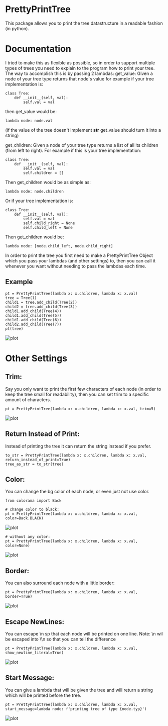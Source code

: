 # PrettyPrintTree

This package allows you to print the tree datastructure in a readable fashion (in python).

# Documentation

I tried to make this as flexible as possible, so in order to support multiple types of trees
you need to explain to the program how to print your tree. The way to accomplish this is by passing 2 lambdas:
get_value: Given a node of your tree type returns that node's value
for example if your tree implementation is:
```
class Tree:
    def __init__(self, val):
        self.val = val
```
then get_value would be: 
```
lambda node: node.val
```
(if the value of the tree doesn't implement __str__ get_value should turn it into a string)

get_children: Given a node of your tree type returns a list of all its children (from left to right).
For example if this is your tree implementation:
```
class Tree:
    def __init__(self, val):
        self.val = val
        self.children = []
```
Then get_children would be as simple as: 
```
lambda node: node.children
```
Or if your tree implementation is:
```
class Tree:
    def __init__(self, val):
        self.val = val
        self.child_right = None
        self.child_left = None
```
Then get_children would be: 
```
lambda node: [node.child_left, node.child_right]
```


In order to print the tree you first need to make a PrettyPrintTree Object which you pass your lambdas (and other settings) to,
then you can call it whenever you want without needing to pass the lambdas each time.

## Example

```
pt = PrettyPrintTree(lambda x: x.children, lambda x: x.val)
tree = Tree(1)
child1 = tree.add_child(Tree(2))
child2 = tree.add_child(Tree(3))
child1.add_child(Tree(4))
child1.add_child(Tree(5))
child1.add_child(Tree(6))
child2.add_child(Tree(7))
pt(tree)
```
![plot](https://github.com/AharonSambol/PrettyPrintTree/tree/master/ExampleImages/one_to_seven.JPG)

# Other Settings

## Trim:
Say you only want to print the first few characters of each node (in order to keep the tree small for readability),
then you can set trim to a specific amount of characters.

```
pt = PrettyPrintTree(lambda x: x.children, lambda x: x.val, trim=5)
```
![plot](https://github.com/AharonSambol/PrettyPrintTree/tree/master/ExampleImages/trim.JPG)


## Return Instead of Print:
Instead of printing the tree it can return the string instead if you prefer.

```
to_str = PrettyPrintTree(lambda x: x.children, lambda x: x.val, return_instead_of_print=True)
tree_as_str = to_str(tree)
```

## Color:
You can change the bg color of each node, or even just not use color.

```
from colorama import Back

# change color to black:
pt = PrettyPrintTree(lambda x: x.children, lambda x: x.val, color=Back.BLACK)
```
![plot](https://github.com/AharonSambol/PrettyPrintTree/tree/master/ExampleImages/black.JPG)
```
# without any color:
pt = PrettyPrintTree(lambda x: x.children, lambda x: x.val, color=None)
```
![plot](https://github.com/AharonSambol/PrettyPrintTree/tree/master/ExampleImages/no_color.JPG)


## Border:
You can also surround each node with a little border:
```
pt = PrettyPrintTree(lambda x: x.children, lambda x: x.val, border=True)
```
![plot](https://github.com/AharonSambol/PrettyPrintTree/tree/master/ExampleImages/border.JPG)


## Escape NewLines:
You can escape \n sp that each node will be printed on one line.
Note: \\n wil be escaped into \\\\n so that you can tell the difference
```
pt = PrettyPrintTree(lambda x: x.children, lambda x: x.val, show_newline_literal=True)
```
![plot](https://github.com/AharonSambol/PrettyPrintTree/tree/master/ExampleImages/new_line.JPG)


## Start Message:
You can give a lambda that will be given the tree and will return a string which will be printed before the tree.
```
pt = PrettyPrintTree(lambda x: x.children, lambda x: x.val, start_message=lambda node: f'printing tree of type {node.typ}')
```
![plot](https://github.com/AharonSambol/PrettyPrintTree/tree/master/ExampleImages/msg.JPG)

